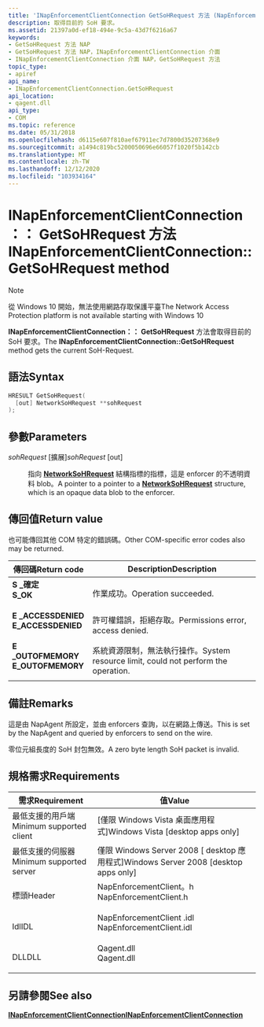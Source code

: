 ```yaml
---
title: 'INapEnforcementClientConnection GetSoHRequest 方法 (NapEnforcementClient .h) '
description: 取得目前的 SoH 要求。
ms.assetid: 21397a0d-ef18-494e-9c5a-43d7f6216a67
keywords:
- GetSoHRequest 方法 NAP
- GetSoHRequest 方法 NAP，INapEnforcementClientConnection 介面
- INapEnforcementClientConnection 介面 NAP，GetSoHRequest 方法
topic_type:
- apiref
api_name:
- INapEnforcementClientConnection.GetSoHRequest
api_location:
- qagent.dll
api_type:
- COM
ms.topic: reference
ms.date: 05/31/2018
ms.openlocfilehash: d6115e607f810aef67911ec7d7800d35207368e9
ms.sourcegitcommit: a1494c819bc5200050696e66057f1020f5b142cb
ms.translationtype: MT
ms.contentlocale: zh-TW
ms.lasthandoff: 12/12/2020
ms.locfileid: "103934164"
---
```

# <a name="inapenforcementclientconnectiongetsohrequest-method"></a><span data-ttu-id="6543f-106">INapEnforcementClientConnection：： GetSoHRequest 方法</span><span class="sxs-lookup"><span data-stu-id="6543f-106">INapEnforcementClientConnection::GetSoHRequest method</span></span>

> [!Note]  
> <span data-ttu-id="6543f-107">從 Windows 10 開始，無法使用網路存取保護平臺</span><span class="sxs-lookup"><span data-stu-id="6543f-107">The Network Access Protection platform is not available starting with Windows 10</span></span>

 

<span data-ttu-id="6543f-108">**INapEnforcementClientConnection：： GetSoHRequest** 方法會取得目前的 SoH 要求。</span><span class="sxs-lookup"><span data-stu-id="6543f-108">The **INapEnforcementClientConnection::GetSoHRequest** method gets the current SoH-Request.</span></span>

## <a name="syntax"></a><span data-ttu-id="6543f-109">語法</span><span class="sxs-lookup"><span data-stu-id="6543f-109">Syntax</span></span>


```C++
HRESULT GetSoHRequest(
  [out] NetworkSoHRequest **sohRequest
);
```



## <a name="parameters"></a><span data-ttu-id="6543f-110">參數</span><span class="sxs-lookup"><span data-stu-id="6543f-110">Parameters</span></span>

<dl> <dt>

<span data-ttu-id="6543f-111">*sohRequest* \[擴展\]</span><span class="sxs-lookup"><span data-stu-id="6543f-111">*sohRequest* \[out\]</span></span>
</dt> <dd>

<span data-ttu-id="6543f-112">指向 [**NetworkSoHRequest**](/windows/win32/api/naptypes/ns-naptypes-networksoh) 結構指標的指標，這是 enforcer 的不透明資料 blob。</span><span class="sxs-lookup"><span data-stu-id="6543f-112">A pointer to a pointer to a [**NetworkSoHRequest**](/windows/win32/api/naptypes/ns-naptypes-networksoh) structure, which is an opaque data blob to the enforcer.</span></span>

</dd> </dl>

## <a name="return-value"></a><span data-ttu-id="6543f-113">傳回值</span><span class="sxs-lookup"><span data-stu-id="6543f-113">Return value</span></span>

<span data-ttu-id="6543f-114">也可能傳回其他 COM 特定的錯誤碼。</span><span class="sxs-lookup"><span data-stu-id="6543f-114">Other COM-specific error codes also may be returned.</span></span>



| <span data-ttu-id="6543f-115">傳回碼</span><span class="sxs-lookup"><span data-stu-id="6543f-115">Return code</span></span>                                                                                     | <span data-ttu-id="6543f-116">Description</span><span class="sxs-lookup"><span data-stu-id="6543f-116">Description</span></span>                                                        |
|-------------------------------------------------------------------------------------------------|--------------------------------------------------------------------|
| <dl> <span data-ttu-id="6543f-117"><dt>**S \_確定**</dt></span><span class="sxs-lookup"><span data-stu-id="6543f-117"><dt>**S\_OK** </dt></span></span> </dl>           | <span data-ttu-id="6543f-118">作業成功。</span><span class="sxs-lookup"><span data-stu-id="6543f-118">Operation succeeded.</span></span><br/>                                    |
| <dl> <span data-ttu-id="6543f-119"><dt>**E \_ACCESSDENIED**</dt></span><span class="sxs-lookup"><span data-stu-id="6543f-119"><dt>**E\_ACCESSDENIED** </dt></span></span> </dl> | <span data-ttu-id="6543f-120">許可權錯誤，拒絕存取。</span><span class="sxs-lookup"><span data-stu-id="6543f-120">Permissions error, access denied.</span></span><br/>                       |
| <dl> <span data-ttu-id="6543f-121"><dt>**E \_OUTOFMEMORY**</dt></span><span class="sxs-lookup"><span data-stu-id="6543f-121"><dt>**E\_OUTOFMEMORY** </dt></span></span> </dl>  | <span data-ttu-id="6543f-122">系統資源限制，無法執行操作。</span><span class="sxs-lookup"><span data-stu-id="6543f-122">System resource limit, could not perform the operation.</span></span><br/> |



 

## <a name="remarks"></a><span data-ttu-id="6543f-123">備註</span><span class="sxs-lookup"><span data-stu-id="6543f-123">Remarks</span></span>

<span data-ttu-id="6543f-124">這是由 NapAgent 所設定，並由 enforcers 查詢，以在網路上傳送。</span><span class="sxs-lookup"><span data-stu-id="6543f-124">This is set by the NapAgent and queried by enforcers to send on the wire.</span></span>

<span data-ttu-id="6543f-125">零位元組長度的 SoH 封包無效。</span><span class="sxs-lookup"><span data-stu-id="6543f-125">A zero byte length SoH packet is invalid.</span></span>

## <a name="requirements"></a><span data-ttu-id="6543f-126">規格需求</span><span class="sxs-lookup"><span data-stu-id="6543f-126">Requirements</span></span>



| <span data-ttu-id="6543f-127">需求</span><span class="sxs-lookup"><span data-stu-id="6543f-127">Requirement</span></span> | <span data-ttu-id="6543f-128">值</span><span class="sxs-lookup"><span data-stu-id="6543f-128">Value</span></span> |
|-------------------------------------|-----------------------------------------------------------------------------------------------------|
| <span data-ttu-id="6543f-129">最低支援的用戶端</span><span class="sxs-lookup"><span data-stu-id="6543f-129">Minimum supported client</span></span><br/> | <span data-ttu-id="6543f-130">\[僅限 Windows Vista 桌面應用程式\]</span><span class="sxs-lookup"><span data-stu-id="6543f-130">Windows Vista \[desktop apps only\]</span></span><br/>                                                      |
| <span data-ttu-id="6543f-131">最低支援的伺服器</span><span class="sxs-lookup"><span data-stu-id="6543f-131">Minimum supported server</span></span><br/> | <span data-ttu-id="6543f-132">僅限 Windows Server 2008 \[ desktop 應用程式\]</span><span class="sxs-lookup"><span data-stu-id="6543f-132">Windows Server 2008 \[desktop apps only\]</span></span><br/>                                                |
| <span data-ttu-id="6543f-133">標頭</span><span class="sxs-lookup"><span data-stu-id="6543f-133">Header</span></span><br/>                   | <dl> <span data-ttu-id="6543f-134"><dt>NapEnforcementClient。h</dt></span><span class="sxs-lookup"><span data-stu-id="6543f-134"><dt>NapEnforcementClient.h</dt></span></span> </dl>   |
| <span data-ttu-id="6543f-135">Idl</span><span class="sxs-lookup"><span data-stu-id="6543f-135">IDL</span></span><br/>                      | <dl> <span data-ttu-id="6543f-136"><dt>NapEnforcementClient .idl</dt></span><span class="sxs-lookup"><span data-stu-id="6543f-136"><dt>NapEnforcementClient.idl</dt></span></span> </dl> |
| <span data-ttu-id="6543f-137">DLL</span><span class="sxs-lookup"><span data-stu-id="6543f-137">DLL</span></span><br/>                      | <dl> <span data-ttu-id="6543f-138"><dt>Qagent.dll</dt></span><span class="sxs-lookup"><span data-stu-id="6543f-138"><dt>Qagent.dll</dt></span></span> </dl>               |



## <a name="see-also"></a><span data-ttu-id="6543f-139">另請參閱</span><span class="sxs-lookup"><span data-stu-id="6543f-139">See also</span></span>

<dl> <dt>

[<span data-ttu-id="6543f-140">**INapEnforcementClientConnection**</span><span class="sxs-lookup"><span data-stu-id="6543f-140">**INapEnforcementClientConnection**</span></span>](inapenforcementclientconnection.md)
</dt> </dl>

 

 





